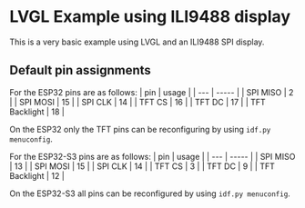 # LVGL Example using ILI9488 display

This is a very basic example using LVGL and an ILI9488 SPI display.

## Default pin assignments

For the ESP32 pins are as follows:
| pin | usage |
| --- | ----- |
| SPI MISO | 2 |
| SPI MOSI | 15 |
| SPI CLK | 14 |
| TFT CS | 16 |
| TFT DC | 17 |
| TFT Backlight | 18 |

On the ESP32 only the TFT pins can be reconfiguring by using `idf.py menuconfig`.

For the ESP32-S3 pins are as follows:
| pin | usage |
| --- | ----- |
| SPI MISO | 13 |
| SPI MOSI | 15 |
| SPI CLK | 14 |
| TFT CS | 3 |
| TFT DC | 9 |
| TFT Backlight | 12 |

On the ESP32-S3 all pins can be reconfigured by using `idf.py menuconfig`.

